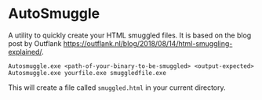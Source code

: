 # AutoSmuggle
A utility to quickly create your HTML smuggled files.
It is based on the blog post by Outflank https://outflank.nl/blog/2018/08/14/html-smuggling-explained/.

```
Autosmuggle.exe <path-of-your-binary-to-be-smuggled> <output-expected>
Autosmuggle.exe yourfile.exe smuggledfile.exe
```  

This will create a file called `smuggled.html` in your current directory.
